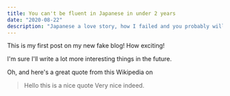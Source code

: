 ```yaml
---
title: You can't be fluent in Japanese in under 2 years
date: "2020-08-22"
description: "Japanese a love story, how I failed and you probably will too."
---
```


This is my first post on my new fake blog! How exciting!

I'm sure I'll write a lot more interesting things in the future.

Oh, and here's a great quote from this Wikipedia on

<!-- [salted duck eggs](https://en.wikipedia.org/wiki/Salted_duck_egg). -->

> Hello this is a nice quote
> Very nice indeed.

<!-- ![Chinese Salty Egg](./salty_egg.jpg) -->
